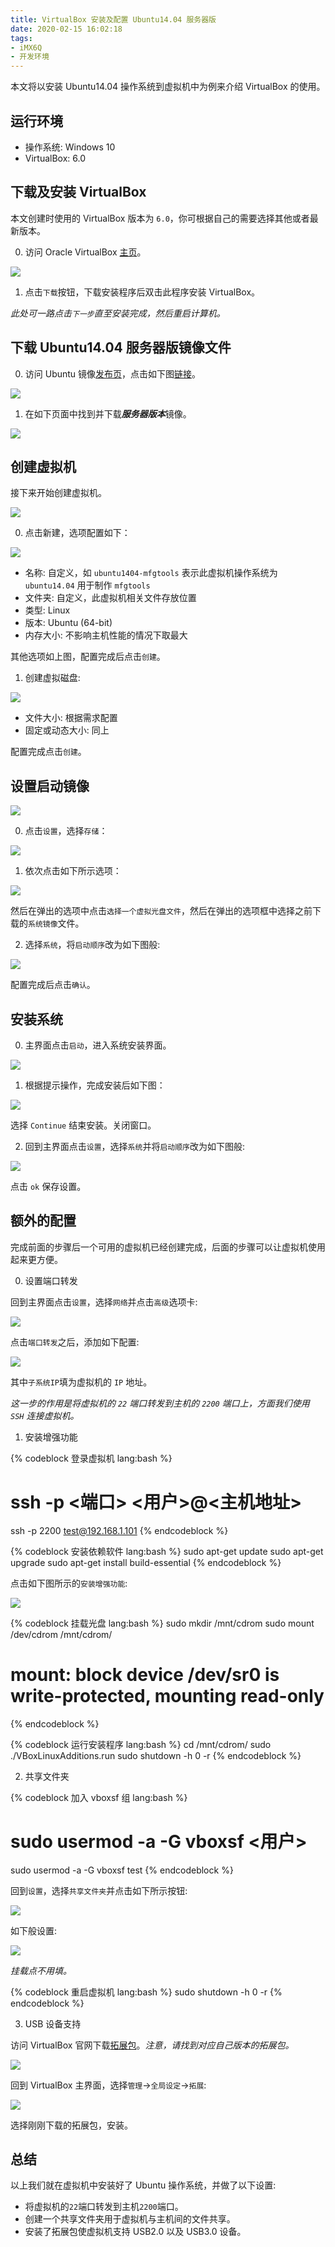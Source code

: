 ```yaml
---
title: VirtualBox 安装及配置 Ubuntu14.04 服务器版
date: 2020-02-15 16:02:18
tags:
- iMX6Q
- 开发环境
---
```


本文将以安装 Ubuntu14.04 操作系统到虚拟机中为例来介绍 VirtualBox 的使用。

<!-- more -->

## 运行环境

- 操作系统: Windows 10
- VirtualBox: 6.0

## 下载及安装 VirtualBox

本文创建时使用的 VirtualBox 版本为 `6.0`，你可根据自己的需要选择其他或者最新版本。

0. 访问 Oracle VirtualBox [主页](https://www.virtualbox.org/)。

![](/blog/2020/02/15/VirtualBox-安装及配置-Ubuntu14-04-服务器版/virtualbox.png)

1. 点击`下载`按钮，下载安装程序后双击此程序安装 VirtualBox。

*此处可一路点击`下一步`直至安装完成，然后重启计算机。*

## 下载 Ubuntu14.04 服务器版镜像文件

0. 访问 Ubuntu 镜像[发布页](http://releases.ubuntu.com/)，点击如下图[链接](http://releases.ubuntu.com/trusty/)。

![](/blog/2020/02/15/VirtualBox-安装及配置-Ubuntu14-04-服务器版/ubuntu-trusty.jpg)

1. 在如下页面中找到并下载***服务器版本***镜像。

![](/blog/2020/02/15/VirtualBox-安装及配置-Ubuntu14-04-服务器版/ubuntu-trusty-image.jpg)

## 创建虚拟机

接下来开始创建虚拟机。

![](/blog/2020/02/15/VirtualBox-安装及配置-Ubuntu14-04-服务器版/virtualbox-new.jpg)

0. 点击新建，选项配置如下：

![](/blog/2020/02/15/VirtualBox-安装及配置-Ubuntu14-04-服务器版/virtualmachine-config.jpg)

- 名称: 自定义，如 `ubuntu1404-mfgtools` 表示此虚拟机操作系统为 `ubuntu14.04` 用于制作 `mfgtools`
- 文件夹: 自定义，此虚拟机相关文件存放位置
- 类型: Linux
- 版本: Ubuntu (64-bit)
- 内存大小: 不影响主机性能的情况下取最大

其他选项如上图，配置完成后点击`创建`。

1. 创建虚拟磁盘:

![](/blog/2020/02/15/VirtualBox-安装及配置-Ubuntu14-04-服务器版/virtualmachine-disk.jpg)

- 文件大小: 根据需求配置
- 固定或动态大小: 同上

配置完成点击`创建`。

## 设置启动镜像

![](/blog/2020/02/15/VirtualBox-安装及配置-Ubuntu14-04-服务器版/virtualmachine-settings.jpg)

0. 点击`设置`，选择`存储`：

![](/blog/2020/02/15/VirtualBox-安装及配置-Ubuntu14-04-服务器版/virtualmachine-settings-storage.jpg)

1. 依次点击如下所示选项：

![](/blog/2020/02/15/VirtualBox-安装及配置-Ubuntu14-04-服务器版/virtualmachine-settings-storage-sel-image.jpg)

然后在弹出的选项中点击`选择一个虚拟光盘文件`，然后在弹出的选项框中选择之前下载的`系统镜像`文件。

2. 选择`系统`，将`启动顺序`改为如下图般:

![](/blog/2020/02/15/VirtualBox-安装及配置-Ubuntu14-04-服务器版/virtualmachine-settings-system-boot.jpg)

配置完成后点击`确认`。

## 安装系统

0. 主界面点击`启动`，进入系统安装界面。

![](/blog/2020/02/15/VirtualBox-安装及配置-Ubuntu14-04-服务器版/virtualmachine-install.jpg)

1. 根据提示操作，完成安装后如下图：

![](/blog/2020/02/15/VirtualBox-安装及配置-Ubuntu14-04-服务器版/virtualmachine-install-complete.jpg)

选择 `Continue` 结束安装。关闭窗口。

2. 回到主界面点击`设置`，选择`系统`并将`启动顺序`改为如下图般:

![](/blog/2020/02/15/VirtualBox-安装及配置-Ubuntu14-04-服务器版/virtualmachine-settings-system-boot-1.jpg)

点击 `ok` 保存设置。

## 额外的配置

完成前面的步骤后一个可用的虚拟机已经创建完成，后面的步骤可以让虚拟机使用起来更方便。

0. 设置端口转发

回到主界面点击`设置`，选择`网络`并点击`高级`选项卡:

![](/blog/2020/02/15/VirtualBox-安装及配置-Ubuntu14-04-服务器版/virtualmachine-settings-network.jpg)

点击`端口转发`之后，添加如下配置:

![](/blog/2020/02/15/VirtualBox-安装及配置-Ubuntu14-04-服务器版/virtualmachine-settings-port.jpg)

其中`子系统IP`填为虚拟机的 `IP` 地址。

*这一步的作用是将虚拟机的 `22` 端口转发到主机的 `2200` 端口上，方面我们使用 `SSH` 连接虚拟机。*

1. 安装增强功能

{% codeblock 登录虚拟机 lang:bash %}
# ssh -p <端口> <用户>@<主机地址>
ssh -p 2200 test@192.168.1.101
{% endcodeblock %}

{% codeblock 安装依赖软件 lang:bash %}
sudo apt-get update
sudo apt-get upgrade
sudo apt-get install build-essential
{% endcodeblock %}

点击如下图所示的`安装增强功能`:

![](/blog/2020/02/15/VirtualBox-安装及配置-Ubuntu14-04-服务器版/virtualmachine-install-enhance.jpg)

{% codeblock 挂载光盘 lang:bash %}
sudo mkdir /mnt/cdrom
sudo mount /dev/cdrom /mnt/cdrom/
# mount: block device /dev/sr0 is write-protected, mounting read-only
{% endcodeblock %}

{% codeblock 运行安装程序 lang:bash %}
cd /mnt/cdrom/
sudo ./VBoxLinuxAdditions.run
sudo shutdown -h 0 -r
{% endcodeblock %}

2. 共享文件夹

{% codeblock 加入 vboxsf 组 lang:bash %}
# sudo usermod -a -G vboxsf <用户>
sudo usermod -a -G vboxsf test
{% endcodeblock %}

回到`设置`，选择`共享文件夹`并点击如下所示按钮:

![](/blog/2020/02/15/VirtualBox-安装及配置-Ubuntu14-04-服务器版/virtualmachine-new-share.jpg)

如下般设置:

![](/blog/2020/02/15/VirtualBox-安装及配置-Ubuntu14-04-服务器版/virtualmachine-new-share-settings.jpg)

*挂载点不用填。*

{% codeblock 重启虚拟机 lang:bash %}
sudo shutdown -h 0 -r
{% endcodeblock %}

3. USB 设备支持

访问 VirtualBox 官网下载[拓展包](https://www.virtualbox.org/wiki/Download_Old_Builds_6_0)。*注意，请找到对应自己版本的拓展包。*

![](/blog/2020/02/15/VirtualBox-安装及配置-Ubuntu14-04-服务器版/virtualmachine-extension-pack.jpg)

回到 VirtualBox 主界面，选择`管理`->`全局设定`->`拓展`:

![](/blog/2020/02/15/VirtualBox-安装及配置-Ubuntu14-04-服务器版/virtualmachine-extension-pack-sel.jpg)

选择刚刚下载的拓展包，安装。

## 总结

以上我们就在虚拟机中安装好了 Ubuntu 操作系统，并做了以下设置:

- 将虚拟机的`22`端口转发到主机`2200`端口。
- 创建一个共享文件夹用于虚拟机与主机间的文件共享。
- 安装了拓展包使虚拟机支持 USB2.0 以及 USB3.0 设备。
